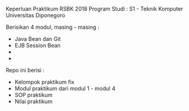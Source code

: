 Keperluan Praktikum RSBK 2018 Program Studi : S1 - Teknik Komputer Universitas Diponegoro

Berisikan 4 modul, masing - masing :

- Java Bean dan Git
- EJB Session Bean
- 
- 

Repo ini berisi :

- Kelompok praktikum fix
- Modul praktikum dari modul 1 - modul 4
- SOP praktikum
- Nilai praktikum

